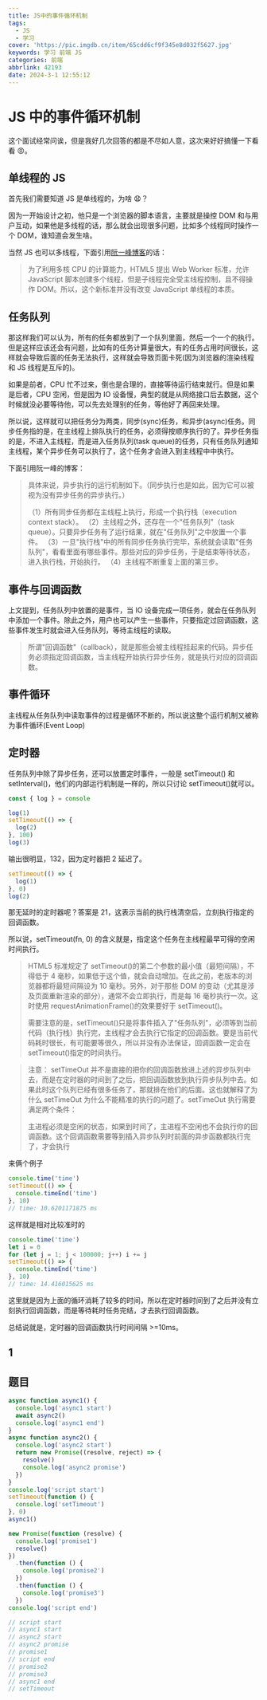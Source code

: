 ```yaml
---
title: JS中的事件循环机制
tags:
  - JS
  - 学习
cover: 'https://pic.imgdb.cn/item/65cdd6cf9f345e8d032f5627.jpg'
keywords: 学习 前端 JS
categories: 前端
abbrlink: 42193
date: 2024-3-1 12:55:12
---
```


# JS 中的事件循环机制

这个面试经常问诶，但是我好几次回答的都是不尽如人意，这次来好好搞懂一下看看 😡。

## 单线程的 JS

首先我们需要知道 JS 是单线程的，为啥 😧？

因为一开始设计之初，他只是一个浏览器的脚本语言，主要就是操控 DOM 和与用户互动，如果他是多线程的话，那么就会出现很多问题，比如多个线程同时操作一个 DOM，谁知道会发生啥。

当然 JS 也可以多线程，下面引用[阮一峰博客](https://www.ruanyifeng.com/blog/2014/10/event-loop.html)的话：

> 为了利用多核 CPU 的计算能力，HTML5 提出 Web Worker 标准，允许 JavaScript 脚本创建多个线程，但是子线程完全受主线程控制，且不得操作 DOM。所以，这个新标准并没有改变 JavaScript 单线程的本质。

## 任务队列

那这样我们可以认为，所有的任务都放到了一个队列里面，然后一个一个的执行。但是这样应该还会有问题，比如有的任务计算量很大，有的任务占用时间很长，这样就会导致后面的任务无法执行，这样就会导致页面卡死(因为浏览器的渲染线程和 JS 线程是互斥的)。

如果是前者，CPU 忙不过来，倒也是合理的，直接等待运行结束就行。但是如果是后者，CPU 空闲，但是因为 IO 设备慢，典型的就是从网络接口后去数据，这个时候就没必要等待他，可以先去处理别的任务，等他好了再回来处理。

所以说，这样就可以把任务分为两类，同步(sync)任务，和异步(async)任务。同步任务指的是，在主线程上排队执行的任务，必须得按顺序执行的了。异步任务指的是，不进入主线程，而是进入任务队列(task queue)的任务，只有任务队列通知主线程，某个异步任务可以执行了，这个任务才会进入到主线程中中执行。

下面引用阮一峰的博客：

> 具体来说，异步执行的运行机制如下。（同步执行也是如此，因为它可以被视为没有异步任务的异步执行。）
>
> （1）所有同步任务都在主线程上执行，形成一个执行栈（execution context stack）。
> （2）主线程之外，还存在一个"任务队列"（task queue）。只要异步任务有了运行结果，就在"任务队列"之中放置一个事件。
> （3）一旦"执行栈"中的所有同步任务执行完毕，系统就会读取"任务队列"，看看里面有哪些事件。那些对应的异步任务，于是结束等待状态，进入执行栈，开始执行。
> （4）主线程不断重复上面的第三步。

## 事件与回调函数

上文提到，任务队列中放置的是事件，当 IO 设备完成一项任务，就会在任务队列中添加一个事件。除此之外，用户也可以产生一些事件，只要指定过回调函数，这些事件发生时就会进入任务队列，等待主线程的读取。

> 所谓"回调函数"（callback），就是那些会被主线程挂起来的代码。异步任务必须指定回调函数，当主线程开始执行异步任务，就是执行对应的回调函数。

## 事件循环

主线程从任务队列中读取事件的过程是循环不断的，所以说这整个运行机制又被称为事件循环(Event Loop)

## 定时器

任务队列中除了异步任务，还可以放置定时事件，一般是 setTimeout() 和 setInterval()，他们的内部运行机制是一样的，所以只讨论 setTimeout()就可以。

```js
const { log } = console

log(1)
setTimeout(() => {
  log(2)
}, 100)
log(3)
```

输出很明显，132，因为定时器把 2 延迟了。

```js
setTimeout(() => {
  log(1)
}, 0)
log(2)
```

那无延时的定时器呢？答案是 21，这表示当前的执行栈清空后，立刻执行指定的回调函数。

所以说，setTimeout(fn, 0) 的含义就是，指定这个任务在主线程最早可得的空闲时间执行。

> HTML5 标准规定了 setTimeout()的第二个参数的最小值（最短间隔），不得低于 4 毫秒，如果低于这个值，就会自动增加。在此之前，老版本的浏览器都将最短间隔设为 10 毫秒。另外，对于那些 DOM 的变动（尤其是涉及页面重新渲染的部分），通常不会立即执行，而是每 16 毫秒执行一次。这时使用 requestAnimationFrame()的效果要好于 setTimeout()。
>
> 需要注意的是，setTimeout()只是将事件插入了"任务队列"，必须等到当前代码（执行栈）执行完，主线程才会去执行它指定的回调函数。要是当前代码耗时很长，有可能要等很久，所以并没有办法保证，回调函数一定会在 setTimeout()指定的时间执行。

> 注意： setTimeOut 并不是直接的把你的回调函数放进上述的异步队列中去，而是在定时器的时间到了之后，把回调函数放到执行异步队列中去。如果此时这个队列已经有很多任务了，那就排在他们的后面。这也就解释了为什么 setTimeOut 为什么不能精准的执行的问题了。setTimeOut 执行需要满足两个条件：
>
> 主进程必须是空闲的状态，如果到时间了，主进程不空闲也不会执行你的回调函数。这个回调函数需要等到插入异步队列时前面的异步函数都执行完了，才会执行

来俩个例子

```js
console.time('time')
setTimeout(() => {
  console.timeEnd('time')
}, 10)
// time: 10.6201171875 ms
```

这样就是相对比较准时的

```js
console.time('time')
let i = 0
for (let j = 1; j < 100000; j++) i += j
setTimeout(() => {
  console.timeEnd('time')
}, 10)
// time: 14.416015625 ms
```

这里就是因为上面的循环消耗了较多的时间，所以在定时器时间到了之后并没有立刻执行回调函数，而是等待耗时任务完结，才去执行回调函数。

总结说就是，定时器的回调函数执行时间间隔 >=10ms。

## 1

## 题目

```js
async function async1() {
  console.log('async1 start')
  await async2()
  console.log('async1 end')
}
async function async2() {
  console.log('async2 start')
  return new Promise((resolve, reject) => {
    resolve()
    console.log('async2 promise')
  })
}
console.log('script start')
setTimeout(function () {
  console.log('setTimeout')
}, 0)
async1()

new Promise(function (resolve) {
  console.log('promise1')
  resolve()
})
  .then(function () {
    console.log('promise2')
  })
  .then(function () {
    console.log('promise3')
  })
console.log('script end')

// script start
// async1 start
// async2 start
// async2 promise
// promise1
// script end
// promise2
// promise3
// async1 end
// setTimeout
```
